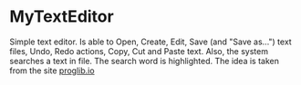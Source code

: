 # MyTextEditor
Simple text editor. Is able to Open, Create, Edit, Save (and "Save as...") text files, Undo, Redo actions, Copy, Cut and Paste text. Also, the system searches a text in file. The search word is highlighted. The idea is taken from the site [proglib.io](https://proglib.io/p/project-list/)
